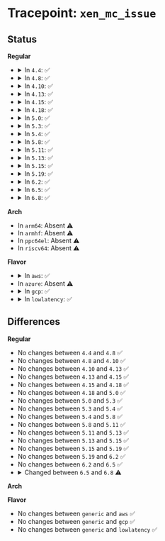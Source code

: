 # Tracepoint: <code>xen_mc_issue</code>

## Status
<b>Regular</b>
<ul>
<li>
<details>
<summary>In <code>4.4</code>: ✅</summary>

Event:

```c
struct trace_event_raw_xen_mc__batch {
    struct trace_entry ent;
    enum paravirt_lazy_mode mode;
    char __data[0];
};
```
Function:

```c
void trace_event_raw_event_xen_mc__batch(void *__data, enum paravirt_lazy_mode mode);
```
</details>
</li>
<li>
<details>
<summary>In <code>4.8</code>: ✅</summary>

Event:

```c
struct trace_event_raw_xen_mc__batch {
    struct trace_entry ent;
    enum paravirt_lazy_mode mode;
    char __data[0];
};
```
Function:

```c
void trace_event_raw_event_xen_mc__batch(void *__data, enum paravirt_lazy_mode mode);
```
</details>
</li>
<li>
<details>
<summary>In <code>4.10</code>: ✅</summary>

Event:

```c
struct trace_event_raw_xen_mc__batch {
    struct trace_entry ent;
    enum paravirt_lazy_mode mode;
    char __data[0];
};
```
Function:

```c
void trace_event_raw_event_xen_mc__batch(void *__data, enum paravirt_lazy_mode mode);
```
</details>
</li>
<li>
<details>
<summary>In <code>4.13</code>: ✅</summary>

Event:

```c
struct trace_event_raw_xen_mc__batch {
    struct trace_entry ent;
    enum paravirt_lazy_mode mode;
    char __data[0];
};
```
Function:

```c
void trace_event_raw_event_xen_mc__batch(void *__data, enum paravirt_lazy_mode mode);
```
</details>
</li>
<li>
<details>
<summary>In <code>4.15</code>: ✅</summary>

Event:

```c
struct trace_event_raw_xen_mc__batch {
    struct trace_entry ent;
    enum paravirt_lazy_mode mode;
    char __data[0];
};
```
Function:

```c
void trace_event_raw_event_xen_mc__batch(void *__data, enum paravirt_lazy_mode mode);
```
</details>
</li>
<li>
<details>
<summary>In <code>4.18</code>: ✅</summary>

Event:

```c
struct trace_event_raw_xen_mc__batch {
    struct trace_entry ent;
    enum paravirt_lazy_mode mode;
    char __data[0];
};
```
Function:

```c
void trace_event_raw_event_xen_mc__batch(void *__data, enum paravirt_lazy_mode mode);
```
</details>
</li>
<li>
<details>
<summary>In <code>5.0</code>: ✅</summary>

Event:

```c
struct trace_event_raw_xen_mc__batch {
    struct trace_entry ent;
    enum paravirt_lazy_mode mode;
    char __data[0];
};
```
Function:

```c
void trace_event_raw_event_xen_mc__batch(void *__data, enum paravirt_lazy_mode mode);
```
</details>
</li>
<li>
<details>
<summary>In <code>5.3</code>: ✅</summary>

Event:

```c
struct trace_event_raw_xen_mc__batch {
    struct trace_entry ent;
    enum paravirt_lazy_mode mode;
    char __data[0];
};
```
Function:

```c
void trace_event_raw_event_xen_mc__batch(void *__data, enum paravirt_lazy_mode mode);
```
</details>
</li>
<li>
<details>
<summary>In <code>5.4</code>: ✅</summary>

Event:

```c
struct trace_event_raw_xen_mc__batch {
    struct trace_entry ent;
    enum paravirt_lazy_mode mode;
    char __data[0];
};
```
Function:

```c
void trace_event_raw_event_xen_mc__batch(void *__data, enum paravirt_lazy_mode mode);
```
</details>
</li>
<li>
<details>
<summary>In <code>5.8</code>: ✅</summary>

Event:

```c
struct trace_event_raw_xen_mc__batch {
    struct trace_entry ent;
    enum paravirt_lazy_mode mode;
    char __data[0];
};
```
Function:

```c
void trace_event_raw_event_xen_mc__batch(void *__data, enum paravirt_lazy_mode mode);
```
</details>
</li>
<li>
<details>
<summary>In <code>5.11</code>: ✅</summary>

Event:

```c
struct trace_event_raw_xen_mc__batch {
    struct trace_entry ent;
    enum paravirt_lazy_mode mode;
    char __data[0];
};
```
Function:

```c
void trace_event_raw_event_xen_mc__batch(void *__data, enum paravirt_lazy_mode mode);
```
</details>
</li>
<li>
<details>
<summary>In <code>5.13</code>: ✅</summary>

Event:

```c
struct trace_event_raw_xen_mc__batch {
    struct trace_entry ent;
    enum paravirt_lazy_mode mode;
    char __data[0];
};
```
Function:

```c
void trace_event_raw_event_xen_mc__batch(void *__data, enum paravirt_lazy_mode mode);
```
</details>
</li>
<li>
<details>
<summary>In <code>5.15</code>: ✅</summary>

Event:

```c
struct trace_event_raw_xen_mc__batch {
    struct trace_entry ent;
    enum paravirt_lazy_mode mode;
    char __data[0];
};
```
Function:

```c
void trace_event_raw_event_xen_mc__batch(void *__data, enum paravirt_lazy_mode mode);
```
</details>
</li>
<li>
<details>
<summary>In <code>5.19</code>: ✅</summary>

Event:

```c
struct trace_event_raw_xen_mc__batch {
    struct trace_entry ent;
    enum paravirt_lazy_mode mode;
    char __data[0];
};
```
Function:

```c
void trace_event_raw_event_xen_mc__batch(void *__data, enum paravirt_lazy_mode mode);
```
</details>
</li>
<li>
<details>
<summary>In <code>6.2</code>: ✅</summary>

Event:

```c
struct trace_event_raw_xen_mc__batch {
    struct trace_entry ent;
    enum paravirt_lazy_mode mode;
    char __data[0];
};
```
Function:

```c
void trace_event_raw_event_xen_mc__batch(void *__data, enum paravirt_lazy_mode mode);
```
</details>
</li>
<li>
<details>
<summary>In <code>6.5</code>: ✅</summary>

Event:

```c
struct trace_event_raw_xen_mc__batch {
    struct trace_entry ent;
    enum paravirt_lazy_mode mode;
    char __data[0];
};
```
Function:

```c
void trace_event_raw_event_xen_mc__batch(void *__data, enum paravirt_lazy_mode mode);
```
</details>
</li>
<li>
<details>
<summary>In <code>6.8</code>: ✅</summary>

Event:

```c
struct trace_event_raw_xen_mc__batch {
    struct trace_entry ent;
    enum xen_lazy_mode mode;
    char __data[0];
};
```
Function:

```c
void trace_event_raw_event_xen_mc__batch(void *__data, enum xen_lazy_mode mode);
```
</details>
</li>
</ul>
<b>Arch</b>
<ul>
<li>
In <code>arm64</code>: Absent ⚠️
</li>
<li>
In <code>armhf</code>: Absent ⚠️
</li>
<li>
In <code>ppc64el</code>: Absent ⚠️
</li>
<li>
In <code>riscv64</code>: Absent ⚠️
</li>
</ul>
<b>Flavor</b>
<ul>
<li>
<details>
<summary>In <code>aws</code>: ✅</summary>

Event:

```c
struct trace_event_raw_xen_mc__batch {
    struct trace_entry ent;
    enum paravirt_lazy_mode mode;
    char __data[0];
};
```
Function:

```c
void trace_event_raw_event_xen_mc__batch(void *__data, enum paravirt_lazy_mode mode);
```
</details>
</li>
<li>
In <code>azure</code>: Absent ⚠️
</li>
<li>
<details>
<summary>In <code>gcp</code>: ✅</summary>

Event:

```c
struct trace_event_raw_xen_mc__batch {
    struct trace_entry ent;
    enum paravirt_lazy_mode mode;
    char __data[0];
};
```
Function:

```c
void trace_event_raw_event_xen_mc__batch(void *__data, enum paravirt_lazy_mode mode);
```
</details>
</li>
<li>
<details>
<summary>In <code>lowlatency</code>: ✅</summary>

Event:

```c
struct trace_event_raw_xen_mc__batch {
    struct trace_entry ent;
    enum paravirt_lazy_mode mode;
    char __data[0];
};
```
Function:

```c
void trace_event_raw_event_xen_mc__batch(void *__data, enum paravirt_lazy_mode mode);
```
</details>
</li>
</ul>

## Differences
<b>Regular</b>
<ul>
<li>
No changes between <code>4.4</code> and <code>4.8</code> ✅
</li>
<li>
No changes between <code>4.8</code> and <code>4.10</code> ✅
</li>
<li>
No changes between <code>4.10</code> and <code>4.13</code> ✅
</li>
<li>
No changes between <code>4.13</code> and <code>4.15</code> ✅
</li>
<li>
No changes between <code>4.15</code> and <code>4.18</code> ✅
</li>
<li>
No changes between <code>4.18</code> and <code>5.0</code> ✅
</li>
<li>
No changes between <code>5.0</code> and <code>5.3</code> ✅
</li>
<li>
No changes between <code>5.3</code> and <code>5.4</code> ✅
</li>
<li>
No changes between <code>5.4</code> and <code>5.8</code> ✅
</li>
<li>
No changes between <code>5.8</code> and <code>5.11</code> ✅
</li>
<li>
No changes between <code>5.11</code> and <code>5.13</code> ✅
</li>
<li>
No changes between <code>5.13</code> and <code>5.15</code> ✅
</li>
<li>
No changes between <code>5.15</code> and <code>5.19</code> ✅
</li>
<li>
No changes between <code>5.19</code> and <code>6.2</code> ✅
</li>
<li>
No changes between <code>6.2</code> and <code>6.5</code> ✅
</li>
<li>
<details>
<summary>Changed between <code>6.5</code> and <code>6.8</code> ⚠️</summary>
<ul>
<li>
<b>Event changed. </b>
</li>
<li>
<b>Field type changed. </b>
<code>enum paravirt_lazy_mode mode</code> ➡️ <code>enum xen_lazy_mode mode</code>
</li>
<li>
<b>Func changed. </b>
</li>
<li>
<b>Param type changed. </b>
<code>enum paravirt_lazy_mode mode</code> ➡️ <code>enum xen_lazy_mode mode</code>
</li>
</ul>
</details>
</li>
</ul>
<b>Arch</b>
<ul>
</ul>
<b>Flavor</b>
<ul>
<li>
No changes between <code>generic</code> and <code>aws</code> ✅
</li>
<li>
No changes between <code>generic</code> and <code>gcp</code> ✅
</li>
<li>
No changes between <code>generic</code> and <code>lowlatency</code> ✅
</li>
</ul>
